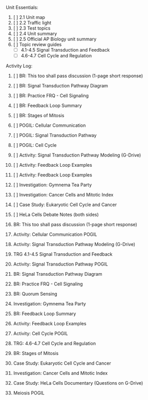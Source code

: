 Unit Essentials:

1. [ ] 2.1 Unit map
2. [ ] 2.2 Traffic light
3. [ ] 2.3 Test topics
4. [ ] 2.4 Unit summary
5. [ ] 2.5 Official AP Biology unit summary
6. [ ] Topic review guides
	- [ ] 4.1-4.5 Signal Transduction and Feedback
	- [ ] 4.6-4.7 Cell Cycle and Regulation

Activity Log:

1. [ ] BR: This too shall pass discussion (1-page short response)
2. [ ] BR: Signal Transduction Pathway Diagram
3. [ ] BR: Practice FRQ - Cell Signaling
4. [ ] BR: Feedback Loop Summary
5. [ ] BR: Stages of Mitosis
6. [ ] POGIL: Cellular Communication
7. [ ] POGIL: Signal Transduction Pathway
8. [ ] POGIL: Cell Cycle
9. [ ] Activity: Signal Transduction Pathway Modeling (G-Drive)
10. [ ] Activity: Feedback Loop Examples
11. [ ] Activity: Feedback Loop Examples
12. [ ] Investigation: Gymnema Tea Party
13. [ ] Investigation: Cancer Cells and Mitotic Index
14. [ ] Case Study: Eukaryotic Cell Cycle and Cancer
15. [ ] HeLa Cells Debate Notes (both sides)

1. BR: This too shall pass discussion (1-page short response)

2. Activity: Cellular Communication POGIL

3. Activity: Signal Transduction Pathway Modeling (G-Drive)

4. TRG 4.1-4.5 Signal Transduction and Feedback

5. Activity: Signal Transduction Pathway POGIL

6. BR: Signal Transduction Pathway Diagram

7. BR: Practice FRQ - Cell Signaling

8. BR: Quorum Sensing

9. Investigation: Gymnema Tea Party

10. BR: Feedback Loop Summary

11. Activity: Feedback Loop Examples

12. Activity: Cell Cycle POGIL

13. TRG: 4.6-4.7 Cell Cycle and Regulation

14. BR: Stages of Mitosis

15. Case Study: Eukaryotic Cell Cycle and Cancer

16. Investigation: Cancer Cells and Mitotic Index

17. Case Study: HeLa Cells Documentary (Questions on G-Drive)

18. Meiosis POGIL